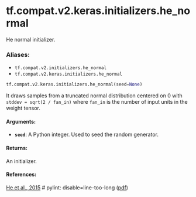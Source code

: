 <div itemscope itemtype="http://developers.google.com/ReferenceObject">
<meta itemprop="name" content="tf.compat.v2.keras.initializers.he_normal" />
<meta itemprop="path" content="Stable" />
</div>

# tf.compat.v2.keras.initializers.he_normal

He normal initializer.

### Aliases:

* `tf.compat.v2.initializers.he_normal`
* `tf.compat.v2.keras.initializers.he_normal`

``` python
tf.compat.v2.keras.initializers.he_normal(seed=None)
```

<!-- Placeholder for "Used in" -->

It draws samples from a truncated normal distribution centered on 0
with `stddev = sqrt(2 / fan_in)`
where `fan_in` is the number of input units in the weight tensor.

#### Arguments:


* <b>`seed`</b>: A Python integer. Used to seed the random generator.


#### Returns:

An initializer.



#### References:

[He et al., 2015](https://www.cv-foundation.org/openaccess/content_iccv_2015/html/He_Delving_Deep_into_ICCV_2015_paper.html) # pylint: disable=line-too-long
([pdf](https://www.cv-foundation.org/openaccess/content_iccv_2015/papers/He_Delving_Deep_into_ICCV_2015_paper.pdf))
